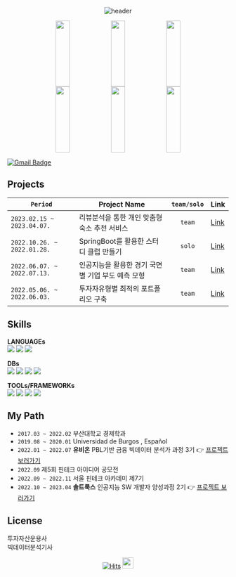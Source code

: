  <div align=center>
 
 ![header](https://capsule-render.vercel.app/api?type=transparent&fontColor=1F18B1&height=100&section=header&text=SunYoung's%20GitHub&fontSize=55&animation=twinkling&fontAlignY=40&fontAlign=50&desc=since2022&descSize=25&descAlignY=72&descAlign=72)

<a href="https://github.com/devxb/gitanimals">
    <img src="https://render.gitanimals.org/lines/Solxcero?pet-id=646566612494971744" width="25%" height="150" /><img src="https://render.gitanimals.org/lines/Solxcero?pet-id=646566613430297376" width="25%" height="150" /><img src="https://render.gitanimals.org/lines/Solxcero?pet-id=646566613673569453" width="25%" height="150" />
<img src="https://render.gitanimals.org/lines/Solxcero?pet-id=646566614424353193" width="25%" height="150" /><img src="https://render.gitanimals.org/lines/Solxcero?pet-id=646882714982806514" width="25%" height="150" /><img src="https://render.gitanimals.org/lines/Solxcero?pet-id=647219590084149353" width="25%" height="150" />
</a>
  

  
</div>

[![Gmail Badge](https://img.shields.io/badge/-rumbini98@gmail.com-c14438?style=flat-square&logo=Gmail&logoColor=white&link=mailto:rumbini98@gmail.com)](mailto:rumbini98@gmail.com)

## Projects
|`Period`|Project Name|`team/solo`|Link|
|--|--|:--:|--|
|`2023.02.15 ~ 2023.04.07.`|리뷰분석을 통한 개인 맞춤형 숙소 추천 서비스| `team` |[Link](https://github.com/Solxcero/RnR)|
|`2022.10.26. ~ 2022.01.28.`|SpringBoot를 활용한 스터디 클럽 만들기|`solo`|[Link](https://github.com/Solxcero/sesac-2rd/tree/main/SpringBoot/sol)|
|`2022.06.07. ~ 2022.07.13.`|인공지능을 활용한 경기 국면별 기업 부도 예측 모형|`team`|[Link](https://github.com/Solxcero/ubion-3rd/tree/main/Project2)|
|`2022.05.06. ~ 2022.06.03.`|투자자유형별 최적의 포트폴리오 구축|`team`|[Link](https://github.com/Solxcero/ubion-3rd/tree/main/Project1)|

## Skills
**LANGUAGEs**  
<a href="#"><img src="https://img.shields.io/badge/Python%20-%2314354C?style=flat-square&logo=Python&logoColor=white"/></a>  <img src="https://img.shields.io/badge/JAVA-007396?style=flat-square&logo=data:image/png;base64,iVBORw0KGgoAAAANSUhEUgAAABAAAAAQCAYAAAAf8/9hAAABJUlEQVQ4T5WSIVMCURSFeQkaNmxEbNKMMiabjIXoaHGgMPwRiUTHpBYzFEYaNCgONmwYbUtavrNzn4Ps4u6+mTNvB8533r3vPlfIsMIwPHPOzZKsLgNfIOAe3wshP/v+1ADgMlAf+C53BcBVwahncEDQ927QwQoMfsZ8i5poCLzI3AIBY8xt1EVPuS+RgDega/YPBfE9yXUHgOcAATpBNwRc5AqQmZBTtqVNoZMaoAeDqWU9RxdmY6xbNXMLGfixxqZgpZcM8IeuAL4ssMj+b0AFwyPyT1eA1gipggZ6968y8R1QRQ3DZ1LP+7/9CfAg+xVGvX+1ojW1e4mF/gYAPRjwKoAKNv40/lNbGucRWqNlYgsY1e+lmXWqlsBj+15ZgC41qmYLTU1xEXRvWZgAAAAASUVORK5CYII=&logoColor=white"/>   <a href="#"><img src="https://img.shields.io/badge/html5-E34F26?style=flat-square&logo=html5&logoColor=white"/></a>
</p>

**DBs**   
<a href="#"><img src="https://img.shields.io/badge/mysql-4479A1?style=flat-square&logo=mysql&logoColor=white"/></a> <a href="#"><img src="https://img.shields.io/badge/MariaDB-005571?style=flat-square&logo=MariaDB&logoColor=white"/></a>  <a href="#"><img src="https://img.shields.io/badge/mongoDB-47A248?style=flat-square&logo=mongoDB&logoColor=white"/></a>   <a href="#"><img src="https://img.shields.io/badge/ElasticSearch-005571?style=flat-square&logo=ElasticSearch&logoColor=white"/></a>  

**TOOLs/FRAMEWORKs**   
<a href="#"><img src="https://img.shields.io/badge/flask-000000?style=flat-square&logo=flask&logoColor=white"/></a>   <a href="#"><img src="https://img.shields.io/badge/SpringBoot-6DB33F?style=flat-square&logo=SpringBoot&logoColor=white"/></a>   <a href="#"><img src="https://img.shields.io/badge/github-181717?style=flat-square&logo=github&logoColor=white"/></a> <a href="#"><img src="https://img.shields.io/badge/Linux-181717?style=flat-square&logo=Linux&logoColor=white"/></a>

## My Path
- `2017.03 ~ 2022.02` 부산대학교 경제학과
- `2019.08 ~ 2020.01` Universidad de Burgos , Español
- `2022.01 ~ 2022.07` **유비온** PBL기반 금융 빅데이터 분석가 과정 3기 👉 [프로젝트 보러가기](https://github.com/Solxcero/_ubion_)
- `2022.09`   제5회 핀테크 아이디어 공모전 
- `2022.09 ~ 2022.11` 서울 핀테크 아카데미 제7기
- `2022.10 ~ 2023.04` **솔트룩스** 인공지능 SW 개발자 양성과정 2기 👉 [프로젝트 보러가기](https://github.com/Solxcero/_SeSac_)


## License
투자자산운용사  
빅데이터분석기사

<div align=center>   
 
<!-- ![footer](https://capsule-render.vercel.app/api?section=footer&type=waving&color=0101B3&height=120)  
 
 </div>
 -->
 
 [![Hits](https://hits.seeyoufarm.com/api/count/incr/badge.svg?url=https%3A%2F%2Fhttps%2F%2Fgithub.com%2FSolxcero%2Fhit-counter&count_bg=%234E53C3&title_bg=%23090101&icon=pinboard.svg&icon_color=%234E53C3&title=hits&edge_flat=false)](https://hits.seeyoufarm.com)
 <img src="https://media.giphy.com/media/hvRJCLFzcasrR4ia7z/giphy.gif" width="25px">
</div>



